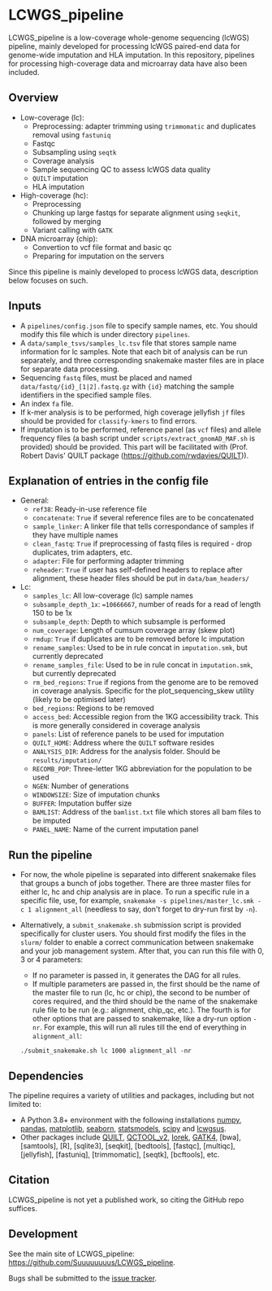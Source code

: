 LCWGS_pipeline
=======================================

LCWGS_pipeline is a low-coverage whole-genome sequencing (lcWGS) pipeline, mainly developed for processing lcWGS paired-end data for genome-wide imputation and HLA imputation. In this repository, pipelines for processing high-coverage data and microarray data have also been included.

Overview
-------------
* Low-coverage (lc):
    * Preprocessing: adapter trimming using `trimmomatic` and duplicates removal using `fastuniq`
    * Fastqc
    * Subsampling using `seqtk`
    * Coverage analysis
    * Sample sequencing QC to assess lcWGS data quality
    * `QUILT` imputation
    * HLA imputation
* High-coverage (hc):
    * Preprocessing
    * Chunking up large fastqs for separate alignment using `seqkit`, followed by merging
    * Variant calling with `GATK`
* DNA microarray (chip):
    * Convertion to vcf file format and basic qc
    * Preparing for imputation on the servers

Since this pipeline is mainly developed to process lcWGS data, description below focuses on such.

Inputs
-------------

* A `pipelines/config.json` file to specify sample names, etc. You should modify this file which is under directory `pipelines`.
* A `data/sample_tsvs/samples_lc.tsv` file that stores sample name information for lc samples. Note that each bit of analysis can be run separately, and three corresponding snakemake master files are in place for separate data processing.
* Sequencing `fastq` files, must be placed and named `data/fastq/{id}_[1|2].fastq.gz` with `{id}` matching the sample identifiers in the specified sample files.
* An index `fa` file.
* If k-mer analysis is to be performed, high coverage jellyfish `jf` files should be provided for `classify-kmers` to find errors.
* If imputation is to be performed, reference panel (as `vcf` files) and allele frequency files (a bash script under `scripts/extract_gnomAD_MAF.sh` is provided) should be provided. This part will be facilitated with (Prof. Robert Davis' QUILT package (https://github.com/rwdavies/QUILT)).

Explanation of entries in the config file
-------------

* General:
    * `ref38`: Ready-in-use reference file
    * `concatenate`: `True` if several reference files are to be concatenated
    * `sample_linker`: A linker file that tells correspondance of samples if they have multiple names
    * `clean_fastq`: `True` if preprocessing of fastq files is required - drop duplicates, trim adapters, etc.
    * `adapter`: File for performing adapter trimming
    * `reheader`: `True` if user has self-defined headers to replace after alignment, these header files should be put in `data/bam_headers/`
* Lc:
    * `samples_lc`: All low-coverage (lc) sample names
    * `subsample_depth_1x`: `=10666667`, number of reads for a read of length 150 to be 1x
    * `subsample_depth`: Depth to which subsample is performed
    * `num_coverage`: Length of cumsum coverage array (skew plot)
    * `rmdup`: `True` if duplicates are to be removed before lc imputation
    * `rename_samples`: Used to be in rule concat in `imputation.smk`, but currently deprecated
    * `rename_samples_file`: Used to be in rule concat in `imputation.smk`, but currently deprecated
    * `rm_bed_regions`: `True` if regions from the genome are to be removed in coverage analysis. Specific for the plot_sequencing_skew utility (likely to be optimised later)
    * `bed_regions`: Regions to be removed
    * `access_bed`: Accessible region from the 1KG accessibility track. This is more generally considered in coverage analysis
    * `panels`: List of reference panels to be used for imputation
    * `QUILT_HOME`: Address where the `QUILT` software resides
    * `ANALYSIS_DIR`: Address for the analysis folder. Should be `results/imputation/`
    * `RECOMB_POP`: Three-letter 1KG abbreviation for the population to be used
    * `NGEN`: Number of generations
    * `WINDOWSIZE`: Size of imputation chunks 
    * `BUFFER`: Imputation buffer size
    * `BAMLIST`: Address of the `bamlist.txt` file which stores all bam files to be imputed
    * `PANEL_NAME`: Name of the current imputation panel

Run the pipeline
-------------

* For now, the whole pipeline is separated into different snakemake files that groups a bunch of jobs together. There are three master files for either lc, hc and chip analysis are in place. To run a specific rule in a specific file, use, for example, `snakemake -s pipelines/master_lc.smk -c 1 alignment_all` (needless to say, don't forget to dry-run first by `-n`).
* Alternatively, a `submit_snakemake.sh` submission script is provided specifically for cluster users. You should first modify the files in the `slurm/` folder to enable a correct communication between snakemake and your job management system. After that, you can run this file with 0, 3 or 4 parameters:
    * If no parameter is passed in, it generates the DAG for all rules.
    * If multiple parameters are passed in, the first should be the name of the master file to run (lc, hc or chip), the second to be number of cores required, and the third should be the name of the snakemake rule file to be run (e.g.: alignment, chip_qc, etc.). The fourth is for other options that are passed to snakemake, like a dry-run option `-nr`. For example, this will run all rules till the end of everything in `alignment_all`:

    `./submit_snakemake.sh lc 1000 alignment_all -nr`

Dependencies
------------

The pipeline requires a variety of utilities and packages, including but not limited to:
* A Python 3.8+ environment with the following installations [numpy](https://numpy.org/), [pandas](https://pandas.pydata.org/), [matplotlib](https://matplotlib.org/), [seaborn](https://seaborn.pydata.org/), [statsmodels](https://statsmodels.org/), [scipy](https://scipy.org/) and [lcwgsus](https://github.com/Suuuuuuuus/lcwgsus).
* Other packages include [QUILT](https://github.com/rwdavies/QUILT), [QCTOOL_v2](https://www.chg.ox.ac.uk/~gav/qctool_v2/), [Iorek](https://enkre.net/cgi-bin/code/iorek/dir?ci=trunk), [GATK4](https://github.com/broadinstitute/gatk), [bwa], [samtools], [R], [sqlite3], [seqkit], [bedtools], [fastqc], [multiqc], [jellyfish], [fastuniq], [trimmomatic], [seqtk], [bcftools], etc.

Citation
------------

LCWGS_pipeline is not yet a published work, so citing the GitHub repo suffices.

Development
-----------

See the main site of LCWGS_pipeline: https://github.com/Suuuuuuuus/LCWGS_pipeline.

Bugs shall be submitted to the [issue tracker](https://github.com/Suuuuuuuus/LCWGS_pipeline/issues).
